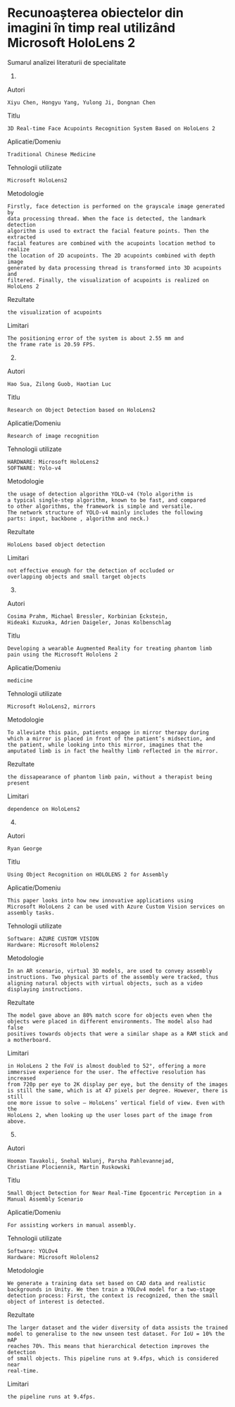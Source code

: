 
# Recunoașterea obiectelor din imagini în timp real utilizând Microsoft HoloLens 2

Sumarul analizei literaturii de specialitate


1.
Autori

    Xiyu Chen, Hongyu Yang, Yulong Ji, Dongnan Chen
Titlu

    3D Real-time Face Acupoints Recognition System Based on HoloLens 2
Aplicatie/Domeniu 

    Traditional Chinese Medicine

Tehnologii utilizate 
    
    Microsoft HoloLens2

Metodologie 

    Firstly, face detection is performed on the grayscale image generated by 
    data processing thread. When the face is detected, the landmark detection
    algorithm is used to extract the facial feature points. Then the extracted
    facial features are combined with the acupoints location method to realize 
    the location of 2D acupoints. The 2D acupoints combined with depth image 
    generated by data processing thread is transformed into 3D acupoints and 
    filtered. Finally, the visualization of acupoints is realized on HoloLens 2 
Rezultate 
    
    the visualization of acupoints
Limitari 
    
    The positioning error of the system is about 2.55 mm and
    the frame rate is 20.59 FPS.

2.
Autori 
    
    Hao Sua, Zilong Guob, Haotian Luc
Titlu
    
    Research on Object Detection based on HoloLens2
Aplicatie/Domeniu 
    
    Research of image recognition
Tehnologii utilizate 
    
    HARDWARE: Microsoft HoloLens2 
    SOFTWARE: Yolo-v4 
Metodologie
    
    the usage of detection algorithm YOLO-v4 (Yolo algorithm is 
    a typical single-step algorithm, known to be fast, and compared 
    to other algorithms, the framework is simple and versatile. 
    The network structure of YOLO-v4 mainly includes the following 
    parts: input, backbone , algorithm and neck.)

Rezultate
    
    HoloLens based object detection
Limitari 
    
    not effective enough for the detection of occluded or
    overlapping objects and small target objects

3.
Autori 
    
    Cosima Prahm, Michael Bressler, Korbinian Eckstein, 
    Hideaki Kuzuoka, Adrien Daigeler, Jonas Kolbenschlag
Titlu 
    
    Developing a wearable Augmented Reality for treating phantom limb 
    pain using the Microsoft Hololens 2
Aplicatie/Domeniu 

    medicine
Tehnologii utilizate 
    
    Microsoft HoloLens2, mirrors
Metodologie 
    
    To alleviate this pain, patients engage in mirror therapy during 
    which a mirror is placed in front of the patient’s midsection, and 
    the patient, while looking into this mirror, imagines that the 
    amputated limb is in fact the healthy limb reflected in the mirror.
Rezultate 
    
    the dissapearance of phantom limb pain, without a therapist being present
Limitari 
    
    dependence on HoloLens2

4.
Autori 
    
    Ryan George
Titlu 
    
    Using Object Recognition on HOLOLENS 2 for Assembly
Aplicatie/Domeniu 
    
    This paper looks into how new innovative applications using 
    Microsoft HoloLens 2 can be used with Azure Custom Vision services on
    assembly tasks.
Tehnologii utilizate
    
    Software: AZURE CUSTOM VISION
    Hardware: Microsoft Hololens2
Metodologie 
    
    In an AR scenario, virtual 3D models, are used to convey assembly 
    instructions. Two physical parts of the assembly were tracked, thus 
    aligning natural objects with virtual objects, such as a video
    displaying instructions.
Rezultate 
    
    The model gave above an 80% match score for objects even when the
    objects were placed in different environments. The model also had false
    positives towards objects that were a similar shape as a RAM stick and
    a motherboard.
Limitari 
    
    in HoloLens 2 the FoV is almost doubled to 52°, offering a more
    immersive experience for the user. The effective resolution has increased
    from 720p per eye to 2K display per eye, but the density of the images
    is still the same, which is at 47 pixels per degree. However, there is still
    one more issue to solve – HoloLens’ vertical field of view. Even with the
    HoloLens 2, when looking up the user loses part of the image from above.
5.
Autori 

    Hooman Tavakoli, Snehal Walunj, Parsha Pahlevannejad,
    Christiane Plociennik, Martin Ruskowski
Titlu 
    
    Small Object Detection for Near Real-Time Egocentric Perception in a
    Manual Assembly Scenario
Aplicatie/Domeniu 
    
    For assisting workers in manual assembly.
Tehnologii utilizate 

    Software: YOLOv4
    Hardware: Microsoft Hololens2

Metodologie 
    
    We generate a training data set based on CAD data and realistic 
    backgrounds in Unity. We then train a YOLOv4 model for a two-stage 
    detection process: First, the context is recognized, then the small 
    object of interest is detected.
Rezultate 
    
    The larger dataset and the wider diversity of data assists the trained 
    model to generalise to the new unseen test dataset. For IoU = 10% the mAP 
    reaches 70%. This means that hierarchical detection improves the detection 
    of small objects. This pipeline runs at 9.4fps, which is considered near 
    real-time.
Limitari 
    
    the pipeline runs at 9.4fps.
